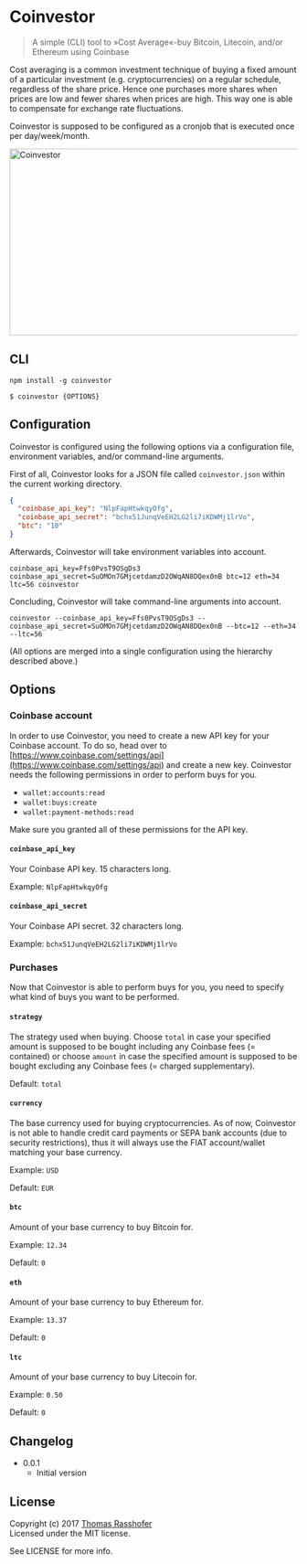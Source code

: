 # Coinvestor

> A simple (CLI) tool to »Cost Average«-buy Bitcoin, Litecoin, and/or Ethereum using Coinbase

Cost averaging is a common investment technique of buying a fixed amount of a particular investment (e.g. cryptocurrencies) on a regular schedule, regardless of the share price. Hence one purchases more shares when prices are low and fewer shares when prices are high. This way one is able to compensate for exchange rate fluctuations.

Coinvestor is supposed to be configured as a cronjob that is executed once per day/week/month.

<img src="https://cdn.rawgit.com/rasshofer/pomodo/master/screenshot.png" alt="Coinvestor" width="675" height="327">

## CLI

```shell
npm install -g coinvestor
```

```shell
$ coinvestor {OPTIONS}
```

## Configuration

Coinvestor is configured using the following options via a configuration file, environment variables, and/or command-line arguments.

First of all, Coinvestor looks for a JSON file called `coinvestor.json` within the current working directory.

```json
{
  "coinbase_api_key": "NlpFapHtwkqyOfg",
  "coinbase_api_secret": "bchx51JunqVeEH2LG2li7iKDWMj1lrVo",
  "btc": "10"
}
```

Afterwards, Coinvestor will take environment variables into account.

```shell
coinbase_api_key=Ffs0PvsT9OSgDs3 coinbase_api_secret=SuOMOn7GMjcetdamzD2OWqAN8DQex0nB btc=12 eth=34 ltc=56 coinvestor
```

Concluding, Coinvestor will take command-line arguments into account.

```shell
coinvestor --coinbase_api_key=Ffs0PvsT9OSgDs3 --coinbase_api_secret=SuOMOn7GMjcetdamzD2OWqAN8DQex0nB --btc=12 --eth=34 --ltc=56
```

(All options are merged into a single configuration using the hierarchy described above.)

## Options

### Coinbase account

In order to use Coinvestor, you need to create a new API key for your Coinbase account. To do so, head over to [https://www.coinbase.com/settings/api](https://www.coinbase.com/settings/api) and create a new key. Coinvestor needs the following permissions in order to perform buys for you.

- `wallet:accounts:read`
- `wallet:buys:create`
- `wallet:payment-methods:read`

Make sure you granted all of these permissions for the API key.

#### `coinbase_api_key`

Your Coinbase API key. 15 characters long.

Example: `NlpFapHtwkqyOfg`

#### `coinbase_api_secret`

Your Coinbase API secret. 32 characters long.

Example: `bchx51JunqVeEH2LG2li7iKDWMj1lrVo`

### Purchases

Now that Coinvestor is able to perform buys for you, you need to specify what kind of buys you want to be performed.

#### `strategy`

The strategy used when buying. Choose `total` in case your specified amount is supposed to be bought including any Coinbase fees (= contained) or choose `amount` in case the specified amount is supposed to be bought excluding any Coinbase fees (= charged supplementary).

Default: `total`

#### `currency`

The base currency used for buying cryptocurrencies. As of now, Coinvestor is not able to handle credit card payments or SEPA bank accounts (due to security restrictions), thus it will always use the FIAT account/wallet matching your base currency.

Example: `USD`

Default: `EUR`

#### `btc`

Amount of your base currency to buy Bitcoin for.

Example: `12.34`

Default: `0`

#### `eth`

Amount of your base currency to buy Ethereum for.

Example: `13.37`

Default: `0`

#### `ltc`

Amount of your base currency to buy Litecoin for.

Example: `0.50`

Default: `0`

## Changelog

* 0.0.1
  * Initial version

## License

Copyright (c) 2017 [Thomas Rasshofer](http://thomasrasshofer.com/)  
Licensed under the MIT license.

See LICENSE for more info.
